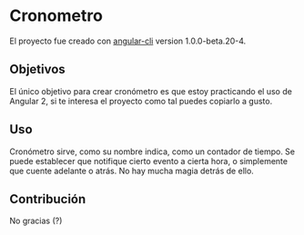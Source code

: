 # Cronometro

El proyecto fue creado con [angular-cli](https://github.com/angular/angular-cli) version 1.0.0-beta.20-4.

## Objetivos

El único objetivo para crear cronómetro es que estoy practicando el uso de Angular 2, si te interesa el proyecto como tal puedes copiarlo a gusto.

## Uso 

Cronómetro sirve, como su nombre indica, como un contador de tiempo. Se puede establecer que notifique cierto evento a cierta hora, o simplemente que cuente adelante o atrás. No hay mucha magia detrás de ello.

## Contribución

No gracias (?)